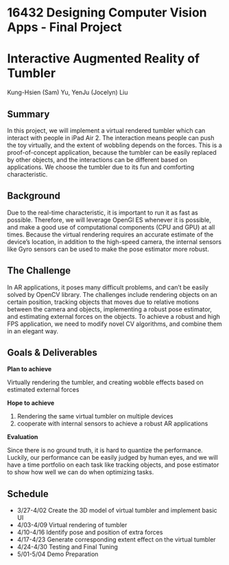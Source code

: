 # 16432 Designing Computer Vision Apps - Final Project

# Interactive Augmented Reality of Tumbler

Kung-Hsien (Sam) Yu, YenJu (Jocelyn) Liu


## **Summary**

In this project, we will implement a virtual rendered tumbler which can interact with people in iPad Air 2. The interaction means people can push the toy virtually, and the extent of wobbling depends on the forces. This is a proof-of-concept application, because the tumbler can be easily replaced by other objects, and the interactions can be different based on applications. We choose the tumbler due to its fun and comforting characteristic.


## **Background**

Due to the real-time characteristic, it is important to run it as fast as possible. Therefore, we will leverage OpenGl ES whenever it is possible, and make a good use of computational components (CPU and GPU) at all times. Because the virtual rendering requires an accurate estimate of the device’s location, in addition to the high-speed camera, the internal sensors like Gyro sensors can be used to make the pose estimator more robust.


## **The Challenge**

In AR applications, it poses many difficult problems, and can’t be easily solved by OpenCV library. The challenges include rendering objects on an certain position, tracking objects that moves due to relative motions between the camera and objects, implementing a robust pose estimator, and estimating external forces on the objects. To achieve a robust and high FPS application, we need to modify novel CV algorithms, and combine them in an elegant way.


## **Goals & Deliverables**

**Plan to achieve**

Virtually rendering the tumbler, and creating wobble effects based on estimated external forces

**Hope to achieve**

1. Rendering the same virtual tumbler on multiple devices
2. cooperate with internal sensors to achieve a robust AR applications

**Evaluation**

Since there is no ground truth, it is hard to quantize the performance. Luckily, our performance can be easily judged by human eyes, and we will have a time portfolio on each task like tracking objects, and pose estimator to show how well we can do when optimizing tasks.


## **Schedule**
- 3/27-4/02 Create the 3D model of virtual tumbler and implement basic UI
- 4/03-4/09 Virtual rendering of tumbler
- 4/10-4/16  Identify pose and position of extra forces
- 4/17-4/23  Generate corresponding extent effect on the virtual tumbler
- 4/24-4/30 Testing and Final Tuning
- 5/01-5/04  Demo Preparation
